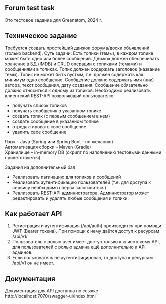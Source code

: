 ## Forum test task
Это тестовое задание для Greenatom, 2024 г.
## Техническое задание
Требуется создать простейший движок форума/доски объявлений (только backend). 
Суть задачи: 
Есть топики (темы), в каждом топике может быть одно или более сообщений. 
Движок должен обеспечивать хранение в БД (IMDB) и CRUD операции с топиками (темами) и сообщениями в топиках.
Топик должен содержать заголовок (название темы). Топик не может быть пустым, т.е. должен содержать как минимум одно сообщение.
Сообщение должно содержать имя (ник) автора, текст сообщения, дату создания. 
Сообщение обязательно должно относиться к одному из топиков.
Необходимо реализовать клиентский REST-API позволяющий пользователю:
+   получать список топиков </br>
+   получать сообщения в указанном топике </br>
+   создать топик (с первым сообщением в нем) </br>
+   создать сообщение в указанном топике </br>
+   отредактировать свое сообщение </br>
+   удалить свое сообщение </br>

Язык – Java (Spring или Spring Boot - по желанию) </br>
Автоматизация сборки – Maven (Gradle) </br>
Хранилище – in-memory DB (скрипт по наполнению тестовыми данными приветствуется) </br>

Задания на дополнительный бал
+ Реализовать пагинацию для топиков и сообщений </br>
+ Реализовать аутентификацию пользователей (т.е. для доступа к сервису необходимо сперва залогиниться) </br>
+ Реализовать REST-API администратора. Администратор может редактировать и удалять любые сообщения и топики. </br>

## Как работает API
1. Регистрация и аутентификация (/api/auth) производится при помощи JWT (Bearer токена). При помощи к нему даётся доступ к ресурсам /api/v1/
2. Пользователь с ролью user имеет доступ только к клиентскому API, для пользователей с ролью админа ещё дополнительно и API админов.
3. Если пользователь не аутентифицирован, то доступа к ресурсам /api/v1 он не имеет.
## Документация
Документация для API доступна по ссылке http://localhost:7070/swagger-ui/index.html
